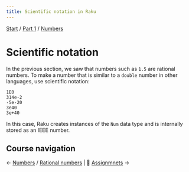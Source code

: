 ```yaml
---
title: Scientific notation in Raku
---
```


[Start](/raku-course/) / [Part 1](/raku-course/part1) / [Numbers](/raku-course/numbers)

# Scientific notation

In the previous section, we saw that numbers such as `1.5` are rational numbers. To make a number that is similar to a `double` number in other languages, use scientific notation:

    1E0
    314e-2
    -5e-20
    3e40
    3e+40

In this case, Raku creates instances of the `Num` data type and is internally stored as an IEEE number.

## Course navigation

← [Numbers](/raku-course/numbers) / [Rational numbers](/raku-course/numbers/rats) | 💪 [Assignmnets](../assignments) →
